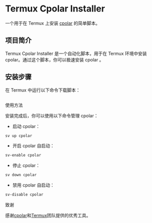 # Termux Cpolar Installer

一个用于在 Termux 上安装 [cpolar](https://cpolar.com) 的简单脚本。

## 项目简介

Termux Cpolar Installer 是一个自动化脚本，用于在 Termux 环境中安装 cpolar。通过这个脚本，你可以极速安装 cpolar 。

## 安装步骤

在 Termux 中运行以下命令下载脚本：

```bash
```

使用方法

安装完成后，你可以使用以下命令管理 cpolar：

- 启动 cpolar：

```bash
sv up cpolar
```

- 开启 cpolar 自启动：

```bash
sv-enable cpolar
```

- 停止 cpolar：

```bash
sv down cpolar
```

- 禁用 cpolar 自启动：

```bash
sv-disable cpolar
```

致谢

感谢[cpolar](cpolar.com)和[Termux](termux.dev)团队提供的优秀工具。

